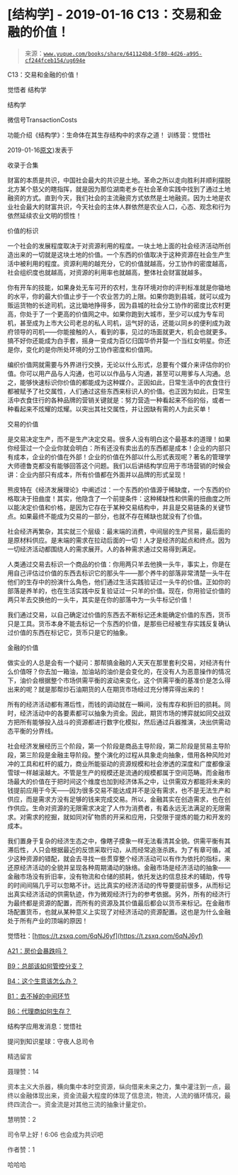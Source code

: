 # [结构学] - 2019-01-16 C13：交易和金融的价值！

> 来源：[`www.yuque.com/books/share/641124b8-5f80-4d26-a995-cf244fceb154/ug694e`](https://www.yuque.com/books/share/641124b8-5f80-4d26-a995-cf244fceb154/ug694e)



C13：交易和金融的价值！ 

觉悟者 结构学 

结构学 

微信号TransactionCosts 

功能介绍《结构学》：生命体在其生存结构中的求存之道！ 训练营：觉悟社 

2019-01-16[原文](https://mp.weixin.qq.com/s?__biz=MzIzMDYwOTM0Mg==&mid=2247483930&idx=1&sn=ae65c47055e5a1bf799a5313d32053d3&chksm=e8b19acbdfc613ddcbff8490bf7d7ff6c7afbd985bbf3d6ef051e8f397e179061dc7edbe5fc1#rd))发表于 

收录于合集 

财富的本质是共识，中国社会最大的共识是土地。革命之所以走向胜利并顺利摆脱北方某个慈父的瞎指挥，就是因为那位湖南老乡在社会革命实践中找到了通过土地融资的方式。直到今天，我们社会的主流融资方式依然是土地融资。因为土地是农业社会最大的财富共识，今天社会的主体人群依然是农业人口，心态、观念和行为依然延续农业文明的惯性！ 

价值的标识 

一个社会的发展程度取决于对资源利用的程度。一块土地上面的社会经济活动所创造出来的一切就是这块土地的价值。一个东西的价值取决于这种资源在社会生产生活中被利用的程度。资源利用的越充分，它的价值就越高，分工协作的密度越高，社会组织度也就越高，对资源的利用率也就越高，整体社会财富就越多。 

你有开车的技能，如果身处无车可开的农村，生存环境对你的评判标准就是你锄地的水平，你的最大价值止步于一个农业苦力的上限。如果你跑到县城，就可以成为贩运货物的长途司机，这比锄地挣得多，因为县城的社会分工协作的密度比农村更高，你处于了一个更高的价值网之中。如果你跑到大城市，至少可以成为专车司机，甚至成为上市大公司老总的私人司机，运气好的话，还能以同乡的便利成为政府领导的司机——你能接触的人，看到的事，见过的场面就更大，机会也就更多。搞不好你还能成为白手套，摇身一变成为百亿归国华侨并娶一个当红女明星。你还是你，变化的是你所处环境的分工协作密度和价值网。 

编织价值网就需要与外界进行交换，无论以什么形式，总要有个媒介来评估你的价值。你可以用产品与人沟通，也可以以作品与人沟通，甚至可以用爹与人沟通。总之，能够快速标识你价值的都能成为这种媒介。正因如此，日常生活中的衣食住行都被赋予了社交属性，人们通过这些东西来标识人的价值。也正因为如此，日常生活中衣食住行的各种品牌的营销关键就是：努力营造一种看起来不俗的俗，或者一种看起来不炫耀的炫耀。以突出其社交属性，并让因缺有需的人为此买单！ 

交易的价值 

是交易决定生产，而不是生产决定交易。很多人没有明白这个最基本的道理！如果你经营过一个企业你就会明白：所有还没有卖出去的东西都是成本！企业的内部只有成本，企业的价值在外部！企业的价值在外部以什么形式表现呢？著名的管理学大师德鲁克都没有能够回答这个问题。我们以后讲结构学应用于市场营销的时候会讲：企业内部只有成本，所有价值都在外面并以品牌的形式呈现！ 

熊皮特在《经济发展理论》中阐述过：一个东西的价值源于稀缺度，一个东西的价格取决于扭曲度！其实，他隐含了一个前提条件：这种稀缺性和供需的扭曲度之所以能决定价值和价格，是因为它存在于某种交易结构中，并且是交易链条的关键节点。如果最终不能成为交易的一部分，也就不存在稀缺也就没有了价值。 

社会经济再繁杂，其实就三个层级：最末端的消费，中间层的生产贸易，最后面的是原材料供应。是末端的需求在拉动后面的一切！人才是经济的起点和终点。因为一切经济活动都围绕人的需求展开。人的各种需求通过交易得到满足。 

人类通过交易去标识一个商品的价值：你用两只羊去他换一头牛，事实上，你是在用自己评估过价值的东西去标识它的那头牛——那个养牛的部落非常清楚一头牛在他们的生存中的扮演什么角色，他们通过生活实践验证过一头牛的价值。正如你的部落是养羊的，也在生活实践中反复验证过一只羊的价值。现在，你用验证价值的两只羊去交换他的一头牛，其实是在你的部落中为一头牛标记价值！ 

我们通过交易，以自己确定过价值的东西去不断标记还未能确定价值的东西，货币只是工具。货币本身不能去标记一个东西的价值，是那些已经被生存实践反复确认过价值的东西在标记它，货币只是它的抽象。 

金融的价值 

做实业的人总是会有一个疑问：那帮搞金融的人天天在那里套利交易，对经济有什么价值呀？你去加一箱油，加油站的油价是会变化的，在没有人为恶意操作的情况下，油价会根据整个市场供需平衡的波动来变化，这个供需平衡的基准价是怎么得出来的呢？就是那帮炒石油期货的人在期货市场经过充分博弈得出来的！ 

所有的经济活动都有滞后性，而钱的调动就在一瞬间，没有库存和折旧的损耗。同时，经济活动中的各要素都可以抽象为资金。因此，期货市场的博弈就如同交战双方把所有能够投入战斗的资源都进行数字化模拟，然后通过兵器推演，决出供需动态平衡的分界线。 

社会经济发展经历三个阶段，第一个阶段是商品主导阶段，第二阶段是贸易主导阶段，第三阶段是金融主导阶段。整个演化的过程从具象走向抽象，借用各种风险对冲的工具和杠杆的威力，商业所能驱动的资源规模和社会渗透的深度和广度都像滚雪球一样越滚越大。不管是生产的规模还是流通的规模都属于空间范畴。而金融市场最大的价值在于把时间这个维度也加到经济体系之中，让供需双方都能将未来的钱提前应用于今天——因为很多交易不能达成并不是没有需求，也不是无法生产和供应，而是需求方没有足够的钱来完成交易。所以，金融其实在创造需求，也在创作供应。生命对资源的无限需求决定了人作为消费者，有着永远无法满足的无限需求。对需求的挖掘，就如同对矿物质的开采和应用，只受限于提炼的能力和开发的成本。 

我们置身于复杂的经济生态之中，像瞎子摸象一样无法看清其全貌。供需平衡有其滞后性，人只会根据最近的反馈采取行动，从而经常追涨杀跌。为了有章可循，减少这种资源的错配，就会去寻找一些贯穿整个经济活动可以有作为依托的指标，来还原经济活动的全貌并呈现各种周期涌动的脉络。金融市场是经济活动的抽象——金融市场没有折旧率，没有物流和仓储的损耗，依托发达的信息技术的辅助，传导的时间间隔几乎可以忽略不计。远比真实的经济活动的传导要提前很多，从而标记出真实经济活动的供需轨迹，作为微观经济行为的参考依据。另外，所有的经济行为最终都是资源的配置，而所有的资源及其价值最后都会以货币来标记。在金融市场配置货币，也就从某种意义上实现了对经济活动的资源配置。这也是为什么金融处于所有产业的顶端的原因！ 

觉悟社：[https://t.zsxq.com/6qNJ6yf](https://t.zsxq.com/6qNJ6yf) 

[A21：房价会暴跌吗？](http://mp.weixin.qq.com/s?__biz=MzAxNDk1NjI2Mw==&mid=2247484150&idx=1&sn=2826c8330b2b5e60bc113968ee5259b7&chksm=9b8a217eacfda868f600cc1e7a573118d549d383145dda0a13fc2f560629047f8946f5af6bff&scene=21#wechat_redirect) 

[B9：总部该如何管控分支？](http://mp.weixin.qq.com/s?__biz=MzAxNDk1NjI2Mw==&mid=2247484145&idx=1&sn=41c6886b25339836dfde91b10a40fc77&chksm=9b8a2179acfda86f79a66c7e938f8422d5d3d2de33d3ba41431663493fc11020da7e7d964ff7&scene=21#wechat_redirect) 

[B4：这个生意该怎么办？](http://mp.weixin.qq.com/s?__biz=MzAxNDk1NjI2Mw==&mid=2247484087&idx=1&sn=a9e90f6393238877c489f63e0cac46f9&chksm=9b8a213facfda8298eb01445003a5d7a4a72a0512e32c02d8e413f109ad907fda5dbf0a11d93&scene=21#wechat_redirect) 

[B1：去不掉的中间环节](http://mp.weixin.qq.com/s?__biz=MzIzMDYwOTM0Mg==&mid=2247483903&idx=1&sn=e8a21cb816d6a27d869f81463805a208&chksm=e8b1992edfc610380f54d91f9acc9844820c77ce8a5bcedb4f36372c406647f45fd2514a6a77&scene=21#wechat_redirect) 

[B6：代理商如何生存？](http://mp.weixin.qq.com/s?__biz=MzAxNDk1NjI2Mw==&mid=2247484095&idx=1&sn=92e2cd9f9c61b8f617f17a3d02139881&chksm=9b8a2137acfda8219dbbef087254bb64ac270538aa6e2448fbbe7d63866a381bbd1dbaf115ba&scene=21#wechat_redirect) 

结构学应用发消息：觉悟社 

提问到知识星球：守夜人总司令  

<ne-card data-card-name="image" data-card-type="inline" id="L2tIb" data-event-boundary="card" style="color: rgb(51, 51, 51);"><ne-h3 id="7jAk4" data-lake-id="7jAk4"><ne-heading-ext><ne-heading-anchor></ne-heading-anchor><ne-heading-fold></ne-heading-fold></ne-heading-ext><ne-heading-content>精选留言</ne-heading-content></ne-h3>  

<ne-card data-card-name="image" data-card-type="inline" id="VXgLh" data-event-boundary="card" style="color: rgb(51, 51, 51);">

聂理赞：14 

资本主义大杀器，横向集中本时空资源，纵向借来未来之力，集中灌注到一点，最终以金融体现出来，资金流最大程度的体现了信息流，物流，人流的循环情况，最终四流合一。资金流是对其他三流的抽象计量定价。  

<ne-card data-card-name="image" data-card-type="inline" id="sglAF" data-event-boundary="card" style="color: rgb(51, 51, 51);">

慧明赞：2 

司令早上好！6:06 也会成为共识吧 

作者赞：1 

哈哈哈</ne-card></ne-card></ne-card>